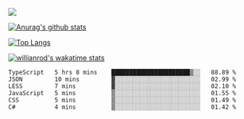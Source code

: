 <!-- <div align="center"><a href="https://app.daily.dev/bobocode"><img src="https://api.daily.dev/devcards/e055a18cb8284958ba546ef75ce2dee9.png?r=4fd" width="400" alt="Lin JinBo's Dev Card"/></a></div> -->

![](https://blog-img-1252233196.cos.ap-guangzhou.myqcloud.com/github-home.png)
     
[![Anurag's github stats](https://github-readme-stats.vercel.app/api?username=BB-Code&count_private=true&show_icons=true)](https://github.com/BB-Code/github-readme-stats)

[![Top Langs](https://github-readme-stats.vercel.app/api/top-langs/?username=BB-Code&layout=compact)](https://github.com/BB-Code/github-readme-stats)

[![willianrod's wakatime stats](https://github-readme-stats.vercel.app/api/wakatime?username=bobocode&layout=compact)](https://github.com/BB-Code/github-readme-stats)

<!--
**BB-Code/BB-Code** is a ✨ _special_ ✨ repository because its `README.md` (this file) appears on your GitHub profile.

Here are some ideas to get you started:

- 🔭 I’m currently working on ...
- 🌱 I’m currently learning ...
- 👯 I’m looking to collaborate on ...
- 🤔 I’m looking for help with ...
- 💬 Ask me about ...
- 📫 How to reach me: ...
- 😄 Pronouns: ...
- ⚡ Fun fact: ...
-->

<!--START_SECTION:waka-->

```text
TypeScript   5 hrs 8 mins    ██████████████████████▒░░   88.89 %
JSON         10 mins         ▓░░░░░░░░░░░░░░░░░░░░░░░░   02.99 %
LESS         7 mins          ▓░░░░░░░░░░░░░░░░░░░░░░░░   02.10 %
JavaScript   5 mins          ▒░░░░░░░░░░░░░░░░░░░░░░░░   01.55 %
CSS          5 mins          ▒░░░░░░░░░░░░░░░░░░░░░░░░   01.49 %
C#           4 mins          ▒░░░░░░░░░░░░░░░░░░░░░░░░   01.42 %
```

<!--END_SECTION:waka-->




